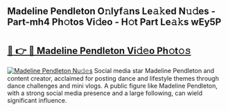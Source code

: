 ## Madeline Pendleton O𝚗lyf𝚊ns Le𝚊𝚔ed N𝚞𝚍es - Part-mh4 Ph𝚘tos Vi𝚍eo - H𝚘t Part Le𝚊𝚔s wEy5P

# <h2><a href="http://hfh24u.feru.top/?c=Madeline+Pendleton">🔗 👉 🔴 Madeline Pendleton Vi𝚍𝚎o Ph𝚘t𝚘𝚜</a></h2>

[![Madeline Pendleton Nu𝚍𝚎s](https://i.imgur.com/0TWrTi3.gif)](http://hfh24u.feru.top/?c=Madeline+Pendleton)
Social media star Madeline Pendleton and content creator, acclaimed for posting dance and lifestyle themes through dance challenges and mini vlogs. A public figure like Madeline Pendleton, with a strong social media presence and a large following, can wield significant influence. 
